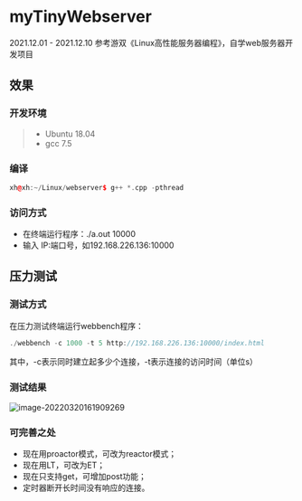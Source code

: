 # myTinyWebserver
2021.12.01 - 2021.12.10 参考游双《Linux高性能服务器编程》，自学web服务器开发项目

## 效果
### 开发环境

> - Ubuntu 18.04
> - gcc 7.5

### 编译

```c++
xh@xh:~/Linux/webserver$ g++ *.cpp -pthread
```

### 访问方式

- 在终端运行程序：./a.out 10000
- 输入 IP:端口号，如192.168.226.136:10000


## 压力测试

### 测试方式

在压力测试终端运行webbench程序：

```c++
./webbench -c 1000 -t 5 http://192.168.226.136:10000/index.html
```

其中，-c表示同时建立起多少个连接，-t表示连接的访问时间（单位s）

### 测试结果
![image-20220320161909269](https://user-images.githubusercontent.com/43106882/169474002-c4ed4d50-bf96-43d9-8e28-06cd3be9b4b0.png)

### 可完善之处

- 现在用proactor模式，可改为reactor模式；
- 现在用LT，可改为ET；
- 现在只支持get，可增加post功能；
- 定时器断开长时间没有响应的连接。
